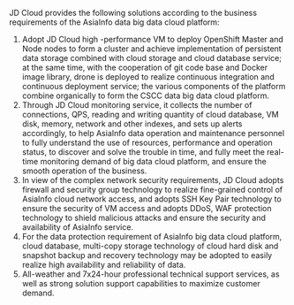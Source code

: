 JD Cloud provides the following solutions according to the business requirements of the AsiaInfo data big data cloud platform:<br/>
 1)	 Adopt JD Cloud high -performance VM to deploy OpenShift Master and Node nodes to form a cluster and achieve implementation of persistent data storage combined with cloud storage and cloud database service; at the same time, with the cooperation of git code base and Docker image library, drone is deployed to realize continuous integration and continuous deployment service; the various components of the platform combine organically to form the CSCC data big data cloud platform.<br/>
 2)	 Through JD Cloud monitoring service, it collects the number of connections, QPS, reading and writing quantity of cloud database, VM disk, memory, network and other indexes, and sets up alerts accordingly, to help AsiaInfo data operation and maintenance personnel to fully understand the use of resources, performance and operation status, to discover and solve the trouble in time, and fully meet the real-time monitoring demand of big data cloud platform, and ensure the smooth operation of the business.<br/>
3)	In view of the complex network security requirements, JD Cloud adopts firewall and security group technology to realize fine-grained control of AsiaInfo cloud network access, and adopts SSH Key Pair technology to ensure the security of VM access and adopts DDoS, WAF protection technology to shield malicious attacks and ensure the security and availability of AsiaInfo service.<br/>
4)	For the data protection requirement of AsiaInfo big data cloud platform, cloud database, multi-copy storage technology of cloud hard disk and snapshot backup and recovery technology may be adopted to easily realize high availability and reliability of data.<br/>
5)	All-weather and 7x24-hour professional technical support services, as well as strong solution support capabilities to maximize customer demand.